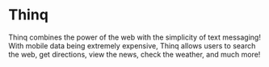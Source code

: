 # Thinq

Thinq combines the power of the web with the simplicity of text messaging! With mobile data being extremely expensive, Thinq allows users to search the web, get directions, view the news, check the weather, and much more!
